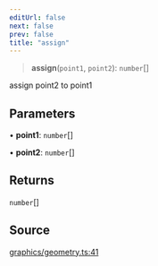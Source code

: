```yaml
---
editUrl: false
next: false
prev: false
title: "assign"
---
```


> **assign**(`point1`, `point2`): `number`[]

assign point2 to point1

## Parameters

• **point1**: `number`[]

• **point2**: `number`[]

## Returns

`number`[]

## Source

[graphics/geometry.ts:41](https://github.com/dgmjs/dgmjs/blob/c296d113d513e412f08f9016159ca40d11e704cd/packages/core/src/graphics/geometry.ts#L41)
